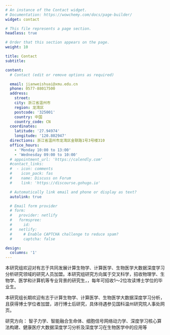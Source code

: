 ```yaml
---
# An instance of the Contact widget.
# Documentation: https://wowchemy.com/docs/page-builder/
widget: contact

# This file represents a page section.
headless: true

# Order that this section appears on the page.
weight: 10

title: Contact
subtitle:

content:
  # Contact (edit or remove options as required)

  email: jianweishuai@xmu.edu.cn
  phone: 0577-88017500
  address:
    street: 
    city: 浙江省温州市
    region: 龙湾区
    postcode: '325001'
    country: 中国
    country_code: CN
  coordinates:
    latitude: '27.94974'
    longitude: '120.802947'
  directions: 浙江省温州市龙湾区金联路1号3号楼310
  office_hours:
    - 'Monday 10:00 to 13:00'
    - 'Wednesday 09:00 to 10:00'
  # appointment_url: 'https://calendly.com'
  #contact_links:
  #  - icon: comments
  #    icon_pack: fas
  #    name: Discuss on Forum
  #    link: 'https://discourse.gohugo.io'

  # Automatically link email and phone or display as text?
  autolink: true

  # Email form provider
  # form:
  #   provider: netlify
  #   formspree:
  #     id:
  #   netlify:
  #     # Enable CAPTCHA challenge to reduce spam?
  #     captcha: false

design:
  columns: '1'
---
```

  本研究组欢迎对有志于共同发展计算生物学、计算医学、生物医学大数据深度学习分析研究领域的研究人员加盟。本研究组研究方向属于交叉科学，招收物理学、生物学、医学和计算机等专业背景的研究生，，每年可招收1～2位攻读博士学位的毕业生。

本研究组长期欢迎有志于计算生物学、计算医学、生物医学大数据深度学习分析，且获得博士学位者加盟，进行博士后研究，具体待遇参见国科温州研究院人事处网页。

 研究方向：
智子力学、智能融合生命体、细胞信号网络动力学、深度学习核心算法构建、健康医疗大数据深度学习分析及深度学习在生物医学中的应用等  

 

